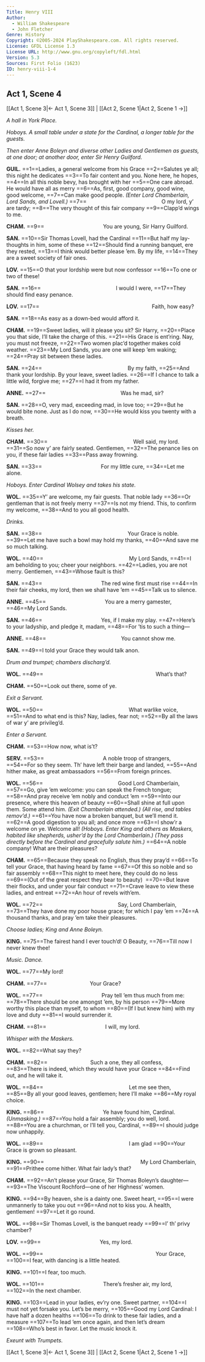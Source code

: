 ```yaml
---
Title: Henry VIII
Author: 
  - William Shakespeare
  - John Fletcher
Genre: History
Copyright: ©2005-2024 PlayShakespeare.com. All rights reserved.
License: GFDL License 1.3
License URL: http://www.gnu.org/copyleft/fdl.html
Version: 5.3
Sources: First Folio (1623)
ID: henry-viii-1-4
---
```


## Act 1, Scene 4
[[Act 1, Scene 3|← Act 1, Scene 3]] | [[Act 2, Scene 1|Act 2, Scene 1 →]]

*A hall in York Place.*

*Hoboys. A small table under a state for the Cardinal, a longer table for the guests.*

*Then enter Anne Boleyn and diverse other Ladies and Gentlemen as guests, at one door; at another door, enter Sir Henry Guilford.*

**GUIL.**
==1==Ladies, a general welcome from his Grace
==2==Salutes ye all; this night he dedicates
==3==To fair content and you. None here, he hopes,
==4==In all this noble bevy, has brought with her
==5==One care abroad. He would have all as merry
==6==As, first, good company, good wine, good welcome,
==7==Can make good people.
*(Enter Lord Chamberlain, Lord Sands, and Lovell.)*
==7==              O my lord, y’ are tardy;
==8==The very thought of this fair company
==9==Clapp’d wings to me.

**CHAM.**
==9==           You are young, Sir Harry Guilford.

**SAN.**
==10==Sir Thomas Lovell, had the Cardinal
==11==But half my lay-thoughts in him, some of these
==12==Should find a running banquet, ere they rested,
==13==I think would better please ’em. By my life,
==14==They are a sweet society of fair ones.

**LOV.**
==15==O that your lordship were but now confessor
==16==To one or two of these!

**SAN.**
==16==              I would I were,
==17==They should find easy penance.

**LOV.**
==17==                     Faith, how easy?

**SAN.**
==18==As easy as a down-bed would afford it.

**CHAM.**
==19==Sweet ladies, will it please you sit? Sir Harry,
==20==Place you that side, I’ll take the charge of this.
==21==His Grace is ent’ring. Nay, you must not freeze,
==22==Two women plac’d together makes cold weather.
==23==My Lord Sands, you are one will keep ’em waking;
==24==Pray sit between these ladies.

**SAN.**
==24==                By my faith,
==25==And thank your lordship. By your leave, sweet ladies.
==26==If I chance to talk a little wild, forgive me;
==27==I had it from my father.

**ANNE.**
==27==              Was he mad, sir?

**SAN.**
==28==O, very mad, exceeding mad, in love too;
==29==But he would bite none. Just as I do now,
==30==He would kiss you twenty with a breath.

*Kisses her.*

**CHAM.**
==30==                Well said, my lord.
==31==So now y’ are fairly seated. Gentlemen,
==32==The penance lies on you, if these fair ladies
==33==Pass away frowning.

**SAN.**
==33==           For my little cure,
==34==Let me alone.

*Hoboys. Enter Cardinal Wolsey and takes his state.*

**WOL.**
==35==Y’ are welcome, my fair guests. That noble lady
==36==Or gentleman that is not freely merry
==37==Is not my friend. This, to confirm my welcome,
==38==And to you all good health.

*Drinks.*

**SAN.**
==38==                Your Grace is noble.
==39==Let me have such a bowl may hold my thanks,
==40==And save me so much talking.

**WOL.**
==40==                My Lord Sands,
==41==I am beholding to you; cheer your neighbors.
==42==Ladies, you are not merry. Gentlemen,
==43==Whose fault is this?

**SAN.**
==43==           The red wine first must rise
==44==In their fair cheeks, my lord, then we shall have ’em
==45==Talk us to silence.

**ANNE.**
==45==           You are a merry gamester,
==46==My Lord Sands.

**SAN.**
==46==           Yes, if I make my play.
==47==Here’s to your ladyship, and pledge it, madam,
==48==For ’tis to such a thing⁠—

**ANNE.**
==48==              You cannot show me.

**SAN.**
==49==I told your Grace they would talk anon.

*Drum and trumpet; chambers discharg’d.*

**WOL.**
==49==                     What’s that?

**CHAM.**
==50==Look out there, some of ye.

*Exit a Servant.*

**WOL.**
==50==                What warlike voice,
==51==And to what end is this? Nay, ladies, fear not;
==52==By all the laws of war y’ are privileg’d.

*Enter a Servant.*

**CHAM.**
==53==How now, what is’t?

**SERV.**
==53==           A noble troop of strangers,
==54==For so they seem. Th’ have left their barge and landed,
==55==And hither make, as great ambassadors
==56==From foreign princes.

**WOL.**
==56==              Good Lord Chamberlain,
==57==Go, give ’em welcome: you can speak the French tongue;
==58==And pray receive ’em nobly and conduct ’em
==59==Into our presence, where this heaven of beauty
==60==Shall shine at full upon them. Some attend him.
*(Exit Chamberlain attended.)*
*(All rise, and tables remov’d.)*
==61==You have now a broken banquet, but we’ll mend it.
==62==A good digestion to you all; and once more
==63==I show’r a welcome on ye. Welcome all!
*(Hoboys. Enter King and others as Maskers, habited like shepherds, usher’d by the Lord Chamberlain.)*
*(They pass directly before the Cardinal and gracefully salute him.)*
==64==A noble company! What are their pleasures?

**CHAM.**
==65==Because they speak no English, thus they pray’d
==66==To tell your Grace, that having heard by fame
==67==Of this so noble and so fair assembly
==68==This night to meet here, they could do no less
==69==(Out of the great respect they bear to beauty) 
==70==But leave their flocks, and under your fair conduct
==71==Crave leave to view these ladies, and entreat
==72==An hour of revels with’em.

**WOL.**
==72==              Say, Lord Chamberlain,
==73==They have done my poor house grace; for which I pay ’em
==74==A thousand thanks, and pray ’em take their pleasures.

*Choose ladies; King and Anne Boleyn.*

**KING.**
==75==The fairest hand I ever touch’d! O Beauty,
==76==Till now I never knew thee!

*Music. Dance.*

**WOL.**
==77==My lord!

**CHAM.**
==77==        Your Grace?

**WOL.**
==77==           Pray tell ’em thus much from me:
==78==There should be one amongst ’em, by his person
==79==More worthy this place than myself, to whom
==80==(If I but knew him) with my love and duty
==81==I would surrender it.

**CHAM.**
==81==           I will, my lord.

*Whisper with the Maskers.*

**WOL.**
==82==What say they?

**CHAM.**
==82==        Such a one, they all confess,
==83==There is indeed, which they would have your Grace
==84==Find out, and he will take it.

**WOL.**
==84==                Let me see then,
==85==By all your good leaves, gentlemen; here I’ll make
==86==My royal choice.

**KING.**
==86==           Ye have found him, Cardinal.
*(Unmasking.)*
==87==You hold a fair assembly; you do well, lord.
==88==You are a churchman, or I’ll tell you, Cardinal,
==89==I should judge now unhappily.

**WOL.**
==89==                I am glad
==90==Your Grace is grown so pleasant.

**KING.**
==90==                  My Lord Chamberlain,
==91==Prithee come hither. What fair lady’s that?

**CHAM.**
==92==An’t please your Grace, Sir Thomas Boleyn’s daughter⁠—
==93==The Viscount Rochford—one of her Highness’ women.

**KING.**
==94==By heaven, she is a dainty one. Sweet heart,
==95==I were unmannerly to take you out
==96==And not to kiss you. A health, gentlemen!
==97==Let it go round.

**WOL.**
==98==Sir Thomas Lovell, is the banquet ready
==99==I’ th’ privy chamber?

**LOV.**
==99==           Yes, my lord.

**WOL.**
==99==                     Your Grace,
==100==I fear, with dancing is a little heated.

**KING.**
==101==I fear, too much.

**WOL.**
==101==           There’s fresher air, my lord,
==102==In the next chamber.

**KING.**
==103==Lead in your ladies, ev’ry one. Sweet partner,
==104==I must not yet forsake you. Let’s be merry,
==105==Good my Lord Cardinal: I have half a dozen healths
==106==To drink to these fair ladies, and a measure
==107==To lead ’em once again, and then let’s dream
==108==Who’s best in favor. Let the music knock it.

*Exeunt with Trumpets.*

[[Act 1, Scene 3|← Act 1, Scene 3]] | [[Act 2, Scene 1|Act 2, Scene 1 →]]